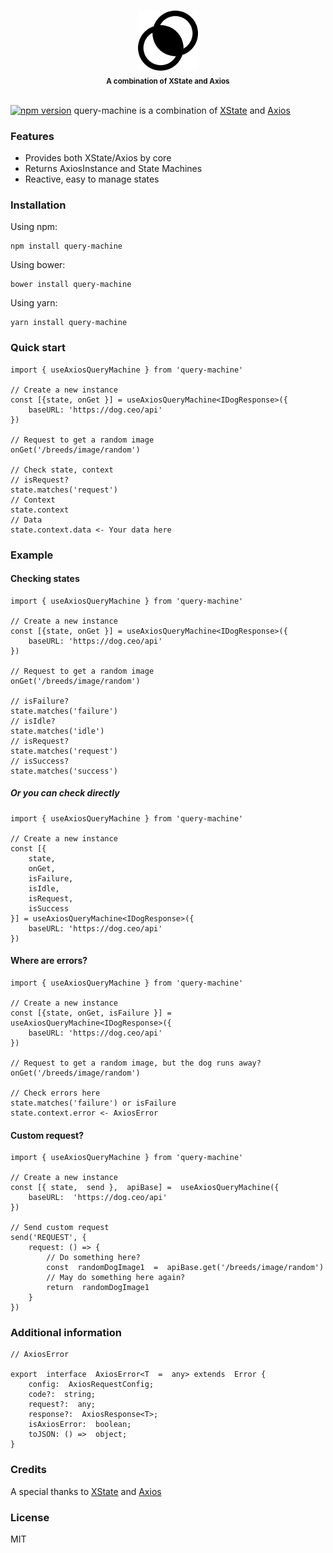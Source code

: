 <p align="center">
  <br />
  <img src="https://raw.githubusercontent.com/andyngdz/query-machine/main/logo.png" alt="XState" width="96"/>
  <br />
    <sub><strong>A combination of XState and Axios</strong></sub>
  <br />
  <br />
</p>

[![npm version](https://badge.fury.io/js/query-machine.svg)](https://badge.fury.io/js/query-machine)
query-machine is a combination of [XState](https://xstate.js.org/) and [Axios](https://axios-http.com/)

### Features

- Provides both XState/Axios by core
- Returns AxiosInstance and State Machines
- Reactive, easy to manage states

### Installation

Using npm:

```
npm install query-machine
```

Using bower:

```
bower install query-machine
```

Using yarn:

```
yarn install query-machine
```

### Quick start

```
import { useAxiosQueryMachine } from 'query-machine'

// Create a new instance
const [{state, onGet }] = useAxiosQueryMachine<IDogResponse>({
    baseURL: 'https://dog.ceo/api'
})

// Request to get a random image
onGet('/breeds/image/random')

// Check state, context
// isRequest?
state.matches('request')
// Context
state.context
// Data
state.context.data <- Your data here
```

### Example

#### Checking states

```
import { useAxiosQueryMachine } from 'query-machine'

// Create a new instance
const [{state, onGet }] = useAxiosQueryMachine<IDogResponse>({
    baseURL: 'https://dog.ceo/api'
})

// Request to get a random image
onGet('/breeds/image/random')

// isFailure?
state.matches('failure')
// isIdle?
state.matches('idle')
// isRequest?
state.matches('request')
// isSuccess?
state.matches('success')
```

##### Or you can check directly

```
import { useAxiosQueryMachine } from 'query-machine'

// Create a new instance
const [{
	state,
	onGet,
	isFailure,
	isIdle,
	isRequest,
	isSuccess
}] = useAxiosQueryMachine<IDogResponse>({
    baseURL: 'https://dog.ceo/api'
})
```

#### Where are errors?

```
import { useAxiosQueryMachine } from 'query-machine'

// Create a new instance
const [{state, onGet, isFailure }] = useAxiosQueryMachine<IDogResponse>({
    baseURL: 'https://dog.ceo/api'
})

// Request to get a random image, but the dog runs away?
onGet('/breeds/image/random')

// Check errors here
state.matches('failure') or isFailure
state.context.error <- AxiosError
```

#### Custom request?

```
import { useAxiosQueryMachine } from 'query-machine'

// Create a new instance
const [{ state,  send },  apiBase] =  useAxiosQueryMachine({
	baseURL:  'https://dog.ceo/api'
})

// Send custom request
send('REQUEST', {
	request: () => {
		// Do something here?
		const  randomDogImage1  =  apiBase.get('/breeds/image/random')
		// May do something here again?
		return  randomDogImage1
	}
})
```

### Additional information

```
// AxiosError

export  interface  AxiosError<T  =  any> extends  Error {
	config:  AxiosRequestConfig;
	code?:  string;
	request?:  any;
	response?:  AxiosResponse<T>;
	isAxiosError:  boolean;
	toJSON: () =>  object;
}
```

### Credits

A special thanks to [XState](https://xstate.js.org/) and [Axios](https://axios-http.com/)

### License

MIT
